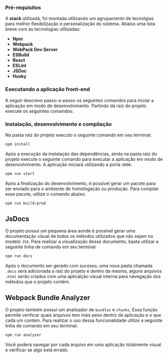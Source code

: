 ### Pré-requisitos

A **stack** utilizada, foi montada utilizando um agrupamento de tecnolgias para melhor flexibilização e personalização do sistema. Abaixo uma lista breve com as tecnologias utilizadas:

 - **Npm**
 - **Webpack**
 - **WebPack Dev Server**
 - **ESBuild**
 - **React**
 - **ESLint**
 - **JSDoc**
 - **Husky**

### Executando a aplicação front-end

A seguir descrevo passo-a-passo os seguintes comandos para iniciar a aplicação em modo de desenvolvimento. Partindo da raiz do projeto execute os seguintes comandos:

### Instalação, desenvolvimento e compilação

Na pasta raiz do projeto executo o seguinte comando em seu terminal:

```bash
npm install
```

Após a execução da instalação das dependências, ainda na pasta raiz do projeto execute o seguinte comando para executar a aplicação em modo de desenvolvimento. A aplicação iniciará utilizando a porta `3000`.

```bash
npm run start 
```

Após a finalização do desenvolvimento, é possível gerar um pacote para ser enviado para o ambiente de homologação ou produção. Para compilar esse pacote, utilize o comando abaixo:

```bash
npm run build:prod
```

## JsDocs

O projeto possui um pequena área aonde é possível gerar uma documentação visual de todos os métodos utilizados que não sejam no modelo `JSX`. Para realizar a visualização desse documento, basta utilizar a seguinte linha de comando em seu terminal:

```bash
npm run docs
```

Após o documento ser gerado com sucesso, uma nova pasta chamada `.docs` será adicionada a raiz do projeto e dentro da mesma, alguns arquivos `.html` serão criados com uma aplicalção visual interna para navegação dos métodos que o projeto contém.

## Webpack Bundle Analyzer

O projeto também possui um analisador de `bundles` e `chunks`. Essa função permite verificar quais arquivos tem mais peso dentro da aplicação e o que cada um contém. Para realizar o uso dessa funcionalidade utilize a seguinte linha de comando em seu terminal:

```bash
npm run analyzer
```

Você poderá navegar por cada arquivo em uma aplicação totalmente visual e verificar se algo está errado.
